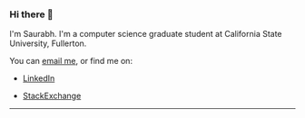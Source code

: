 ### Hi there 👋

<!--
**saurabmish/saurabmish** is a ✨ _special_ ✨ repository because its `README.md` (this file) appears on your GitHub profile.

Here are some ideas to get you started:

- 🔭 I’m currently working on ...
- 🌱 I’m currently learning ...
- 📫 How to reach me: ...
-->

I'm Saurabh. I'm a computer science graduate student at California State University, Fullerton.

You can [email me](mailto:saurab.mish@gmail.com), or find me on:

+ [LinkedIn]

+ [StackExchange]

----

[LinkedIn]: https://www.linkedin.com/in/saurabmish/
[StackExchange]: https://stackexchange.com/users/13375762/saurabh?tab=accounts
